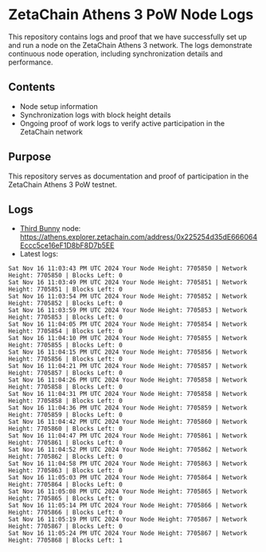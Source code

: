 # ZetaChain Athens 3 PoW Node Logs
This repository contains logs and proof that we have successfully set up and run a node on the ZetaChain Athens 3 network. The logs demonstrate continuous node operation, including synchronization details and performance.

## Contents
- Node setup information
- Synchronization logs with block height details
- Ongoing proof of work logs to verify active participation in the ZetaChain network

## Purpose
This repository serves as documentation and proof of participation in the ZetaChain Athens 3 PoW testnet.

## Logs

- [Third Bunny](https://thirdbunny.xyz/) node: https://athens.explorer.zetachain.com/address/0x225254d35dE666064Eccc5ce16eF1D8bF8D7b5EE
- Latest logs:
```
Sat Nov 16 11:03:43 PM UTC 2024 Your Node Height: 7705850 | Network Height: 7705850 | Blocks Left: 0
Sat Nov 16 11:03:49 PM UTC 2024 Your Node Height: 7705851 | Network Height: 7705851 | Blocks Left: 0
Sat Nov 16 11:03:54 PM UTC 2024 Your Node Height: 7705852 | Network Height: 7705852 | Blocks Left: 0
Sat Nov 16 11:03:59 PM UTC 2024 Your Node Height: 7705853 | Network Height: 7705853 | Blocks Left: 0
Sat Nov 16 11:04:05 PM UTC 2024 Your Node Height: 7705854 | Network Height: 7705854 | Blocks Left: 0
Sat Nov 16 11:04:10 PM UTC 2024 Your Node Height: 7705855 | Network Height: 7705855 | Blocks Left: 0
Sat Nov 16 11:04:15 PM UTC 2024 Your Node Height: 7705856 | Network Height: 7705856 | Blocks Left: 0
Sat Nov 16 11:04:21 PM UTC 2024 Your Node Height: 7705857 | Network Height: 7705857 | Blocks Left: 0
Sat Nov 16 11:04:26 PM UTC 2024 Your Node Height: 7705858 | Network Height: 7705858 | Blocks Left: 0
Sat Nov 16 11:04:31 PM UTC 2024 Your Node Height: 7705858 | Network Height: 7705858 | Blocks Left: 0
Sat Nov 16 11:04:36 PM UTC 2024 Your Node Height: 7705859 | Network Height: 7705859 | Blocks Left: 0
Sat Nov 16 11:04:42 PM UTC 2024 Your Node Height: 7705860 | Network Height: 7705860 | Blocks Left: 0
Sat Nov 16 11:04:47 PM UTC 2024 Your Node Height: 7705861 | Network Height: 7705861 | Blocks Left: 0
Sat Nov 16 11:04:52 PM UTC 2024 Your Node Height: 7705862 | Network Height: 7705862 | Blocks Left: 0
Sat Nov 16 11:04:58 PM UTC 2024 Your Node Height: 7705863 | Network Height: 7705863 | Blocks Left: 0
Sat Nov 16 11:05:03 PM UTC 2024 Your Node Height: 7705864 | Network Height: 7705864 | Blocks Left: 0
Sat Nov 16 11:05:08 PM UTC 2024 Your Node Height: 7705865 | Network Height: 7705865 | Blocks Left: 0
Sat Nov 16 11:05:14 PM UTC 2024 Your Node Height: 7705866 | Network Height: 7705866 | Blocks Left: 0
Sat Nov 16 11:05:19 PM UTC 2024 Your Node Height: 7705867 | Network Height: 7705867 | Blocks Left: 0
Sat Nov 16 11:05:24 PM UTC 2024 Your Node Height: 7705867 | Network Height: 7705868 | Blocks Left: 1
```
